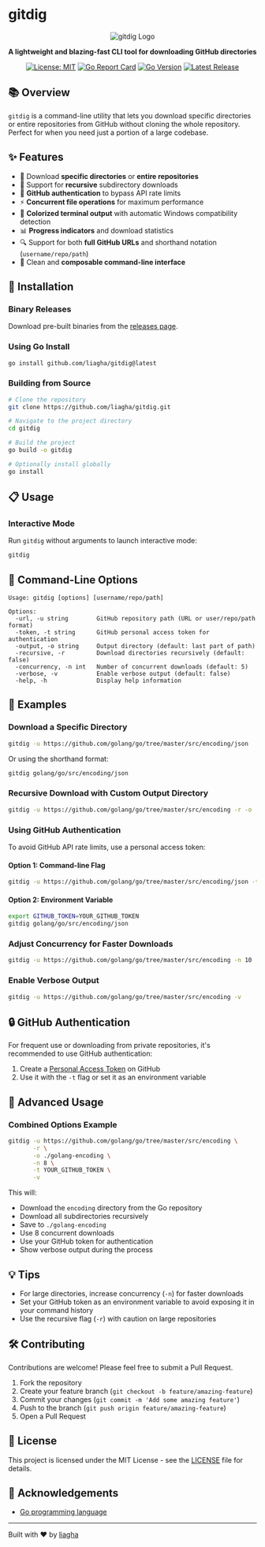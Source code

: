 # gitdig

<div align="center">

![gitdig Logo](https://raw.githubusercontent.com/liagha/gitdig/main/assets/logo.png)

**A lightweight and blazing-fast CLI tool for downloading GitHub directories**

[![License: MIT](https://img.shields.io/badge/License-MIT-blue.svg)](https://opensource.org/licenses/MIT)
[![Go Report Card](https://goreportcard.com/badge/github.com/liagha/gitdig)](https://goreportcard.com/report/github.com/liagha/gitdig)
[![Go Version](https://img.shields.io/github/go-mod/go-version/liagha/gitdig)](https://github.com/liagha/gitdig)
[![Latest Release](https://img.shields.io/github/v/release/liagha/gitdig)](https://github.com/liagha/gitdig/releases/latest)

</div>

## 📚 Overview

`gitdig` is a command-line utility that lets you download specific directories or entire repositories from GitHub without cloning the whole repository. Perfect for when you need just a portion of a large codebase.

## ✨ Features

- 📂 Download **specific directories** or **entire repositories**
- 🔁 Support for **recursive** subdirectory downloads
- 🔐 **GitHub authentication** to bypass API rate limits
- ⚡ **Concurrent file operations** for maximum performance
- 🎨 **Colorized terminal output** with automatic Windows compatibility detection
- 📊 **Progress indicators** and download statistics
- 🔍 Support for both **full GitHub URLs** and shorthand notation (`username/repo/path`)
- 🧩 Clean and **composable command-line interface**

## 🚀 Installation

### Binary Releases

Download pre-built binaries from the [releases page](https://github.com/liagha/gitdig/releases).

### Using Go Install

```bash
go install github.com/liagha/gitdig@latest
```

### Building from Source

```bash
# Clone the repository
git clone https://github.com/liagha/gitdig.git

# Navigate to the project directory
cd gitdig

# Build the project
go build -o gitdig

# Optionally install globally
go install
```

## 📋 Usage

### Interactive Mode

Run `gitdig` without arguments to launch interactive mode:

```bash
gitdig
```

## 🔧 Command-Line Options

```
Usage: gitdig [options] [username/repo/path]

Options:
  -url, -u string        GitHub repository path (URL or user/repo/path format)
  -token, -t string      GitHub personal access token for authentication
  -output, -o string     Output directory (default: last part of path)
  -recursive, -r         Download directories recursively (default: false)
  -concurrency, -n int   Number of concurrent downloads (default: 5)
  -verbose, -v           Enable verbose output (default: false)
  -help, -h              Display help information
```

## 📖 Examples

### Download a Specific Directory

```bash
gitdig -u https://github.com/golang/go/tree/master/src/encoding/json
```

Or using the shorthand format:

```bash
gitdig golang/go/src/encoding/json
```

### Recursive Download with Custom Output Directory

```bash
gitdig -u https://github.com/golang/go/tree/master/src/encoding -r -o ./my-encoding-folder
```

### Using GitHub Authentication

To avoid GitHub API rate limits, use a personal access token:

#### Option 1: Command-line Flag

```bash
gitdig -u https://github.com/golang/go/tree/master/src/encoding/json -t YOUR_GITHUB_TOKEN
```

#### Option 2: Environment Variable

```bash
export GITHUB_TOKEN=YOUR_GITHUB_TOKEN
gitdig golang/go/src/encoding/json
```

### Adjust Concurrency for Faster Downloads

```bash
gitdig -u https://github.com/golang/go/tree/master/src/encoding -n 10
```

### Enable Verbose Output

```bash
gitdig -u https://github.com/golang/go/tree/master/src/encoding -v
```

## 🔒 GitHub Authentication

For frequent use or downloading from private repositories, it's recommended to use GitHub authentication:

1. Create a [Personal Access Token](https://github.com/settings/tokens) on GitHub
2. Use it with the `-t` flag or set it as an environment variable

## 🧠 Advanced Usage

### Combined Options Example

```bash
gitdig -u https://github.com/golang/go/tree/master/src/encoding \
       -r \
       -o ./golang-encoding \
       -n 8 \
       -t YOUR_GITHUB_TOKEN \
       -v
```

This will:
- Download the `encoding` directory from the Go repository
- Download all subdirectories recursively
- Save to `./golang-encoding`
- Use 8 concurrent downloads
- Use your GitHub token for authentication
- Show verbose output during the process

## 💡 Tips

- For large directories, increase concurrency (`-n`) for faster downloads
- Set your GitHub token as an environment variable to avoid exposing it in your command history
- Use the recursive flag (`-r`) with caution on large repositories

## 🛠️ Contributing

Contributions are welcome! Please feel free to submit a Pull Request.

1. Fork the repository
2. Create your feature branch (`git checkout -b feature/amazing-feature`)
3. Commit your changes (`git commit -m 'Add some amazing feature'`)
4. Push to the branch (`git push origin feature/amazing-feature`)
5. Open a Pull Request

## 📄 License

This project is licensed under the MIT License - see the [LICENSE](LICENSE) file for details.

## 👏 Acknowledgements

- [Go programming language](https://golang.org/)

---

Built with ❤️ by [liagha](https://github.com/liagha)